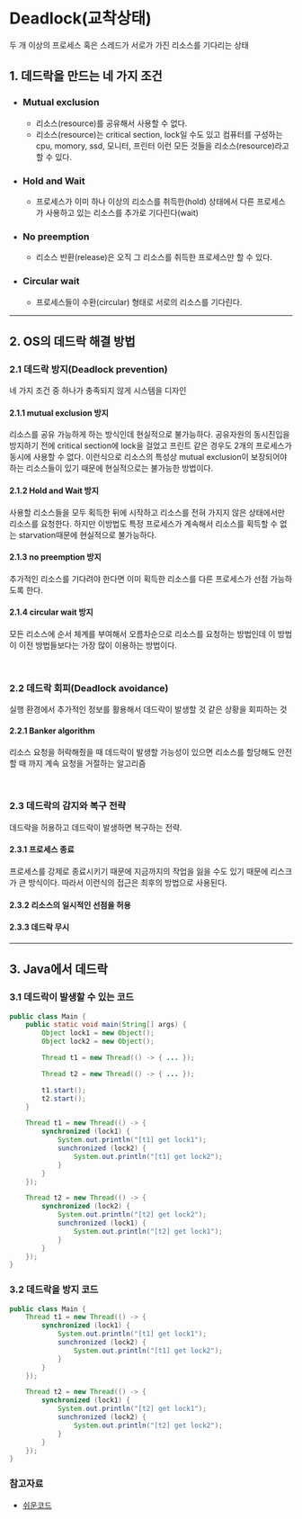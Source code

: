# Deadlock(교착상태)
두 개 이상의 프로세스 혹은 스레드가 서로가 가진 리소스를 기다리는 상태
## 1. 데드락을 만드는 네 가지 조건
- ### Mutual exclusion
    - 리소스(resource)를 공유해서 사용할 수 없다.
    - 리소스(resource)는 critical section, lock일 수도 있고 컴퓨터를 구성하는 cpu, momory, ssd, 모니터, 프린터 이런 모든 것들을 리소스(resource)라고 할 수 있다.

- ### Hold and Wait
    - 프로세스가 이미 하나 이상의 리소스를 취득한(hold) 상태에서 다른 프로세스가 사용하고 있는 리소스를 추가로 기다린다(wait)

- ### No preemption
    - 리소스 반환(release)은 오직 그 리소스를 취득한 프로세스만 할 수 있다.

- ### Circular wait
    - 프로세스들이 수환(circular) 형태로 서로의 리소스를 기다린다.

<hr>

## 2. OS의 데드락 해결 방법
### 2.1 데드락 방지(Deadlock prevention)
네 가지 조건 중 하나가 충족되지 않게 시스템을 디자인


#### 2.1.1 mutual exclusion 방지
리소스를 공유 가능하게 하는 방식인데 현실적으로 불가능하다. 공유자원의 동시진입을 방지하기 전에 critical section에 lock을 걸었고 프린트 같은 경우도 2개의 프로세스가 동시에 사용할 수 없다. 이런식으로 리소스의 특성상 mutual exclusion이 보장되어야 하는 리소스들이 있기 때문에 현실적으로는 불가능한 방법이다.
#### 2.1.2 Hold and Wait 방지
사용할 리소스들을 모두 획득한 뒤에 시작하고 리소스를 전혀 가지지 않은 상태에서만 리소스를 요청한다. 하지만 이방법도 특정 프로세스가 계속해서 리소스를 획득할 수 없는 starvation때문에 현실적으로 불가능하다.
#### 2.1.3 no preemption 방지
추가적인 리소스를 기다려야 한다면 이미 획득한 리소스를 다른 프로세스가 선점 가능하도록 한다.
#### 2.1.4 circular wait 방지
모든 리소스에 순서 체계를 부여해서 오름차순으로 리소스를 요청하는 방법인데 이 방법이 이전 방법들보다는 가장 많이 이용하는 방법이다.

<br>

### 2.2 데드락 회피(Deadlock avoidance)
실행 환경에서 추가적인 정보를 활용해서 데드락이 발생할 것 같은 상황을 회피하는 것
#### 2.2.1 Banker algorithm
리소스 요청을 허락해줬을 때 데드락이 발생할 가능성이 있으면 리소스를 할당해도 안전할 때 까지 계속 요청을 거절하는 알고리즘

<br>

### 2.3 데드락의 감지와 복구 전략
데드락을 허용하고 데드락이 발생하면 복구하는 전략.
#### 2.3.1 프로세스 종료
프로세스를 강제로 종료시키기 때문에 지금까지의 작업을 잃을 수도 있기 때문에 리스크가 큰 방식이다. 따라서 이런식의 접근은 최후의 방법으로 사용된다.
#### 2.3.2 리소스의 일시적인 선점을 허용
#### 2.3.3 데드락 무시
<hr>

## 3. Java에서 데드락

### 3.1 데드락이 발생할 수 있는 코드
```java
public class Main {
    public static void main(String[] args) {
        Object lock1 = new Object();
        Object lock2 = new Object();

        Thread t1 = new Thread(() -> { ... });

        Thread t2 = new Thread(() -> { ... }); 

        t1.start();
        t2.start();
    }

    Thread t1 = new Thread(() -> {
        synchronized (lock1) {
            System.out.println("[t1] get lock1");
            sunchronized (lock2) {
                System.out.println("[t1] get lock2");
            }
        }
    });

    Thread t2 = new Thread(() -> {
        synchronized (lock2) {
            System.out.println("[t2] get lock2");
            sunchronized (lock1) {
                System.out.println("[t2] get lock1");
            }
        }
    });
}
```

### 3.2 데드락을 방지 코드
```java
public class Main {
    Thread t1 = new Thread(() -> {
        synchronized (lock1) {
            System.out.println("[t1] get lock1");
            sunchronized (lock2) {
                System.out.println("[t1] get lock2");
            }
        }
    });

    Thread t2 = new Thread(() -> {
        synchronized (lock1) {
            System.out.println("[t2] get lock1");
            sunchronized (lock2) {
                System.out.println("[t2] get lock2");
            }
        }
    });
}
```


### 참고자료
- [쉬운코드](https://www.youtube.com/watch?v=ESXCSNGFVto&list=PLcXyemr8ZeoQOtSUjwaer0VMJSMfa-9G-&index=7)
